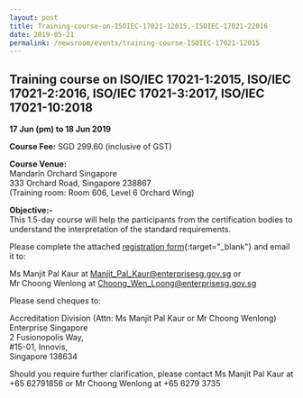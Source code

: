 ```yaml
---
layout: post
title: Training-course-on-ISOIEC-17021-12015,-ISOIEC-17021-22016
date: 2019-05-21
permalink: /newsroom/events/training-course-ISOIEC-17021-12015
---
```


## Training course on ISO/IEC 17021-1:2015, ISO/IEC 17021-2:2016, ISO/IEC 17021-3:2017, ISO/IEC 17021-10:2018
**17 Jun (pm) to 18 Jun 2019**

**Course Fee:** SGD 299.60 (inclusive of GST)

**Course Venue:**  
Mandarin Orchard Singapore  
333 Orchard Road, Singapore 238867  
(Training room:  Room 606, Level 6 Orchard Wing)
 
**Objective:-**  
This 1.5-day course will help the participants from the certification bodies to understand the interpretation of the standard requirements.

Please complete the attached [registration form](/files/events/Registration%20form%20%28Mgt%20Sys-Jun%202019%29.docx){:target="_blank"} and email it to:
 
Ms Manjit Pal Kaur at [Manjit_Pal_Kaur@enterprisesg.gov.sg](mailto:Manjit_Pal_Kaur@enterprisesg.gov.sg) or  
Mr Choong Wenlong at [Choong_Wen_Loong@enterprisesg.gov.sg](mailto:Choong_Wen_Loong@enterprisesg.gov.sg)

Please send cheques to:
 
Accreditation Division (Attn: Ms Manjit Pal Kaur or Mr Choong Wenlong)  
Enterprise Singapore  
2 Fusionopolis Way,  
#15-01, Innovis,  
Singapore 138634
 
Should you require further clarification, please contact Ms Manjit Pal Kaur at +65 62791856 or Mr Choong Wenlong at +65 6279 3735
